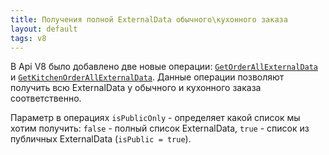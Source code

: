```yaml
---
title: Получения полной ExternalData обычного\кухонного заказа
layout: default
tags: v8
---
```


В Api V8 было добавлено две новые операции: [`GetOrderAllExternalData`](https://iiko.github.io/front.api.sdk/v8/html/M_Resto_Front_Api_IOperationService_GetOrderAllExternalData.htm) и [`GetKitchenOrderAllExternalData`](https://iiko.github.io/front.api.sdk/v8/html/M_Resto_Front_Api_IOperationService_GetKitchenOrderAllExternalData.htm). Данные операции позволяют получить всю ExternalData у обычного и кухонного заказа соответственно.

Параметр в операциях `isPublicOnly` - определяет какой список мы хотим получить: `false` - полный список ExternalData, `true` - список из публичных ExternalData (`isPublic = true`).
